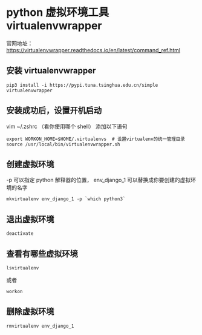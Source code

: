 # python 虚拟环境工具 virtualenvwrapper

官网地址：https://virtualenvwrapper.readthedocs.io/en/latest/command_ref.html

## 安装 virtualenvwrapper

```
pip3 install -i https://pypi.tuna.tsinghua.edu.cn/simple virtualenvwrapper
```

## 安装成功后，设置开机启动

vim ~/.zshrc （看你使用哪个 shell） 添加以下语句

```
export WORKON_HOME=$HOME/.virtualenvs  # 设置virtualenv的统一管理目录
source /usr/local/bin/virtualenvwrapper.sh
```

## 创建虚拟环境

-p 可以指定 python 解释器的位置， env_django_1 可以替换成你要创建的虚拟环境的名字

```
mkvirtualenv env_django_1 -p `which python3`
```

## 退出虚拟环境

```
deactivate
```

## 查看有哪些虚拟环境

```
lsvirtualenv
```

或者

```
workon
```

## 删除虚拟环境

```
rmvirtualenv env_django_1
```
